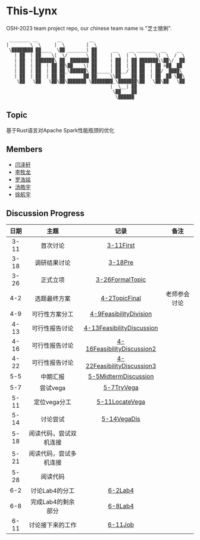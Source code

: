 # This-Lynx

OSH-2023 team project repo, our chinese team name is "芝士猞猁".

```
 ________ __       __          __                                  
|        \  \     |  \        |  \                                 
 \▓▓▓▓▓▓▓▓ ▓▓____  \▓▓ _______| ▓▓      __    __ _______  __    __ 
   | ▓▓  | ▓▓    \|  \/       \ ▓▓     |  \  |  \       \|  \  /  \
   | ▓▓  | ▓▓▓▓▓▓▓\ ▓▓  ▓▓▓▓▓▓▓ ▓▓     | ▓▓  | ▓▓ ▓▓▓▓▓▓▓\\▓▓\/  ▓▓
   | ▓▓  | ▓▓  | ▓▓ ▓▓\▓▓    \| ▓▓     | ▓▓  | ▓▓ ▓▓  | ▓▓ >▓▓  ▓▓ 
   | ▓▓  | ▓▓  | ▓▓ ▓▓_\▓▓▓▓▓▓\ ▓▓_____| ▓▓__/ ▓▓ ▓▓  | ▓▓/  ▓▓▓▓\ 
   | ▓▓  | ▓▓  | ▓▓ ▓▓       ▓▓ ▓▓     \\▓▓    ▓▓ ▓▓  | ▓▓  ▓▓ \▓▓\
    \▓▓   \▓▓   \▓▓\▓▓\▓▓▓▓▓▓▓ \▓▓▓▓▓▓▓▓_\▓▓▓▓▓▓▓\▓▓   \▓▓\▓▓   \▓▓
                                       |  \__| ▓▓                  
                                        \▓▓    ▓▓                  
                                         \▓▓▓▓▓▓                   
```

## Topic

基于Rust语言对Apache Spark性能瓶颈的优化

## Members

- [闫泽轩](https://github.com/yuriYanZeXuan)
- [李牧龙](https://github.com/NanqiOP)
- [罗浩铭](https://github.com/4332001876)
- [汤皓宇](https://github.com/himalalps)
- [徐航宇](https://github.com/XhyDds)

## Discussion Progress

| 日期  |          主题          |                                  记录                                  |     备注     |
| :---: | :--------------------: | :--------------------------------------------------------------------: | :----------: |
| 3-11  |        首次讨论        |              [3-11First](./docs/discussion/3-11First.md)               |              |
| 3-18  |      调研结果讨论      |                [3-18Pre](./docs/discussion/3-18Pre.md)                 |              |
| 3-26  |        正式立项        |        [3-26FormalTopic](./docs/discussion/3-26FormalTopic.md)         |              |
|  4-2  |      选题最终方案      |          [4-2TopicFinal](./docs/discussion/4-2TopicFinal.md)           | 老师参会讨论 |
|  4-9  |     可行性方案分工     | [4-9FeasibilityDivision](./docs/discussion/4-9FeasibilityDivision.md)  |              |
| 4-13  |     可行性报告讨论     | [4-13FeasibilityDiscussion](./docs/discussion/4-13FeasibilityDis2.md)  |              |
| 4-16  |     可行性报告讨论     | [4-16FeasibilityDiscussion2](./docs/discussion/4-16FeasibilityDis3.md) |              |
| 4-22  |     可行性报告讨论     | [4-22FeasibilityDiscussion3](./docs/discussion/4-22FeasibilityDis4.md) |              |
|  5-5  |        中期汇报        |        [5-5MidtermDiscussion](./docs/discussion/5-5Midterm.md)         |              |
|  5-7  |        尝试vega        |             [5-7TryVega](./docs/discussion/5-7TryVega.md)              |              |
| 5-11  |      定位vega分工      |         [5-11LocateVega](./docs/discussion/5-11LocateVega.md)          |              |
| 5-14  |        讨论尝试        |         [5-14VegaDis](./docs/discussion/5-14VegaDiscussion.md)         |              |
| 5-18  | 阅读代码，尝试双机连接 |                                                                        |              |
| 5-21  | 阅读代码，尝试多机连接 |                                                                        |              |
| 5-28  |        阅读代码        |                                                                        |              |
|  6-2  |     讨论Lab4的分工     |                [6-2Lab4](./docs/discussion/6-2Lab4.md)                 |              |
|  6-8  |   完成Lab4的剩余部分   |                [6-8Lab4](./docs/discussion/6-8Lab4.md)                 |              |
| 6-11  |    讨论接下来的工作    |                [6-11Job](./docs/discussion/6-11Job.md)                 |              |